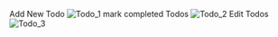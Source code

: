 Add New Todo
![Todo_1](https://user-images.githubusercontent.com/87779175/187987337-fce8445a-0987-4779-ad98-4dec347b6848.JPG)
mark completed Todos
![Todo_2](https://user-images.githubusercontent.com/87779175/187987373-73e86db9-c6dd-4c3b-a5ea-9088ec9102e0.JPG)
Edit Todos
![Todo_3](https://user-images.githubusercontent.com/87779175/187987392-02230a10-b98f-453c-a8ff-4737cf10c537.JPG)
